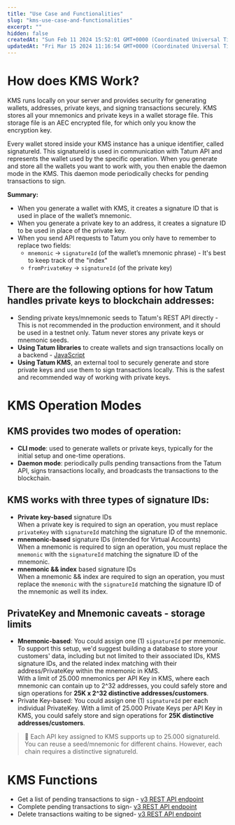 ```yaml
---
title: "Use Case and Functionalities"
slug: "kms-use-case-and-functionalities"
excerpt: ""
hidden: false
createdAt: "Sun Feb 11 2024 15:52:01 GMT+0000 (Coordinated Universal Time)"
updatedAt: "Fri Mar 15 2024 11:16:54 GMT+0000 (Coordinated Universal Time)"
---
```

# How does KMS Work?

KMS runs locally on your server and provides security for generating wallets, addresses, private keys, and signing transactions securely. KMS stores all your mnemonics and private keys in a wallet storage file. This storage file is an AEC encrypted file, for which only you know the encryption key.

Every wallet stored inside your KMS instance has a unique identifier, called signatureId. This signatureId is used in communication with Tatum API and represents the wallet used by the specific operation. When you generate and store all the wallets you want to work with, you then enable the daemon mode in the KMS. This daemon mode periodically checks for pending transactions to sign.

**Summary:**

- When you generate a wallet with KMS, it creates a signature ID that is used in place of the wallet’s mnemonic.
- When you generate a private key to an address, it creates a signature ID to be used in place of the private key.
- When you send API requests to Tatum you only have to remember to replace two fields:
  - `mnemonic` -> `signatureId` (of the wallet’s mnemonic phrase) - It's best to keep track of the "index"
  - `fromPrivateKey` -> `signatureId` (of the private key)

## There are the following options for how Tatum handles private keys to blockchain addresses:

- Sending private keys/mnemonic seeds to Tatum's REST API directly - This is not recommended in the production environment, and it should be used in a testnet only. Tatum never stores any private keys or mnemonic seeds.
- **Using Tatum libraries** to create wallets and sign transactions locally on a backend - [JavaScript](https://github.com/tatumio/tatum-js) 
- **Using Tatum KMS**, an external tool to securely generate and store private keys and use them to sign transactions locally. This is the safest and recommended way of working with private keys.

# KMS Operation Modes

## KMS provides two modes of operation:

- **CLI mode**: used to generate wallets or private keys, typically for the initial setup and one-time operations.
- **Daemon mode**: periodically pulls pending transactions from the Tatum API, signs transactions locally, and broadcasts the transactions to the blockchain.

## KMS works with three types of signature IDs:

- **Private key-based** signature IDs  
  When a private key is required to sign an operation, you must replace `privateKey` with `signatureId` matching the signature ID of the mnemonic.
- **mnemonic-based** signature IDs (intended for Virtual Accounts)  
  When a mnemonic is required to sign an operation, you must replace the `mnemonic` with the `signatureId` matching the signature ID of the mnemonic.
- **mnemonic && index** based signature IDs  
  When a mnemonic && index are required to sign an operation, you must replace the `mnemonic` with the `signatureId` matching the signature ID of the mnemonic as well its index.

## PrivateKey and Mnemonic caveats - storage limits

- **Mnemonic-based**: You could assign one (1) `signatureId` per mnemonic. To support this setup, we'd suggest building a database to store your customers' data, including but not limited to their associated IDs, KMS signature IDs, and the related index matching with their address/PrivateKey within the mnemonic in KMS.  
  With a limit of 25.000 mnemonics per API Key in KMS, where each mnemonic can contain up to 2^32 addresses, you could safely store and sign operations for **25K x 2^32 distinctive addresses/customers**.
- Private Key-based: You could assign one (1) `signatureId` per each individual PrivateKey. With a limit of 25.000 Private Keys per API Key in KMS, you could safely store and sign operations for **25K distinctive addresses/customers**.

> 📘 Each API key assigned to KMS supports up to 25.000 signatureId. You can reuse a seed/mnemonic for different chains. However, each chain requires a distinctive signatureId.

# KMS Functions

- Get a list of pending transactions to sign - [v3 REST API endpoint](https://apidoc.tatum.io/tag/Key-Management-System/#operation/GetPendingTransactionsToSign)
- Complete pending transactions to sign- [v3 REST API endpoint](https://apidoc.tatum.io/tag/Key-Management-System/#operation/CompletePendingSignature)
- Delete transactions waiting to be signed- [v3 REST API endpoint](https://apidoc.tatum.io/tag/Key-Management-System/#operation/DeletePendingTransactionToSign)
